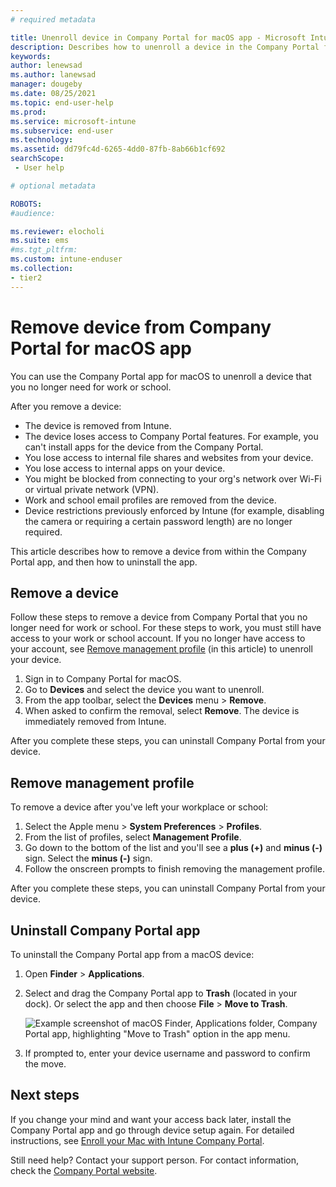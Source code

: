 ```yaml
---
# required metadata

title: Unenroll device in Company Portal for macOS app - Microsoft Intune | Microsoft Docs
description: Describes how to unenroll a device in the Company Portal for macOS app.
keywords:
author: lenewsad
ms.author: lanewsad
manager: dougeby
ms.date: 08/25/2021
ms.topic: end-user-help
ms.prod:
ms.service: microsoft-intune
ms.subservice: end-user
ms.technology:
ms.assetid: dd79fc4d-6265-4dd0-87fb-8ab66b1cf692
searchScope:
 - User help

# optional metadata

ROBOTS:   
#audience:

ms.reviewer: elocholi
ms.suite: ems
#ms.tgt_pltfrm:
ms.custom: intune-enduser
ms.collection:
- tier2
---
```



# Remove device from Company Portal for macOS app

You can use the Company Portal app for macOS to unenroll a device that you no longer need for work or school.

After you remove a device:

- The device is removed from Intune.
- The device loses access to Company Portal features. For example, you can't install apps for the device from the Company Portal.   
- You lose access to internal file shares and websites from your device.  
- You lose access to internal apps on your device.    
- You might be blocked from connecting to your org's network over Wi-Fi or virtual private network (VPN).  
- Work and school email profiles are removed from the device.   
- Device restrictions previously enforced by Intune (for example, disabling the camera or requiring a certain password length) are no longer required. 

This article describes how to remove a device from within the Company Portal app, and then how to uninstall the app.  


## Remove a device   
Follow these steps to remove a device from Company Portal that you no longer need for work or school. For these steps to work, you must still have access to your work or school account.  If you no longer have access to your account, see [Remove management profile](unenroll-your-device-from-intune-macos.md#remove-management-profile) (in this article) to unenroll your device.    

1. Sign in to Company Portal for macOS.
2. Go to **Devices** and select the device you want to unenroll.
3. From the app toolbar, select the **Devices** menu > **Remove**. 
4. When asked to confirm the removal, select **Remove**. The device is immediately removed from Intune.  

After you complete these steps, you can uninstall Company Portal from your device.  

## Remove management profile  
To remove a device after you've left your workplace or school:  

1. Select the Apple menu > **System Preferences** > **Profiles**.
2. From the list of profiles, select **Management Profile**.
3. Go down to the bottom of the list and you'll see a **plus (+)** and **minus (-)** sign. Select the **minus (-)** sign.
4. Follow the onscreen prompts to finish removing the management profile.  

After you complete these steps, you can uninstall Company Portal from your device.  

## Uninstall Company Portal app  
To uninstall the Company Portal app from a macOS device:

1. Open **Finder** > **Applications**. 
2. Select and drag the Company Portal app to **Trash** (located in your dock). Or select the app and then choose **File** > **Move to Trash**.  

    ![Example screenshot of macOS Finder, Applications folder, Company Portal app, highlighting "Move to Trash" option in the app menu.](./media/intune-company-portal-move-to-trash.png)  
3. If prompted to, enter your device username and password to confirm the move.  

## Next steps  

If you change your mind and want your access back later, install the Company Portal app and go through device setup again. For detailed instructions, see [Enroll your Mac with Intune Company Portal](enroll-your-device-in-intune-macos-cp.md).  

Still need help? Contact your support person. For contact information, check the [Company Portal website](https://go.microsoft.com/fwlink/?linkid=2010980).
